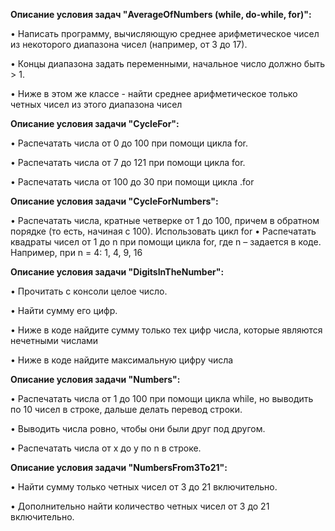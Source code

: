 **Описание условия задач "AverageOfNumbers (while, do-while, for)":**

• Написать программу, вычисляющую среднее арифметическое чисел из некоторого диапазона чисел (например, от 3 до 17).

• Концы диапазона задать переменными, начальное число должно быть > 1.

• Ниже в этом же классе - найти среднее арифметическое только четных чисел из этого диапазона чисел

**Описание условия задачи "CycleFor":**

• Распечатать числа от 0 до 100 при помощи цикла for.

• Распечатать числа от 7 до 121 при помощи цикла for.

• Распечатать числа от 100 до 30 при помощи цикла .for

**Описание условия задачи "CycleForNumbers":**

• Распечатать числа, кратные четверке от 1 до 100, причем в обратном порядке (то есть, начиная с  100). Использовать цикл for
• Распечатать квадраты чисел от 1 до n при помощи цикла for, где n – задается в коде. Например, при n = 4: 1, 4, 9, 16

**Описание условия задачи "DigitsInTheNumber":**

• Прочитать с консоли целое число.

• Найти сумму его цифр.

• Ниже в коде найдите сумму только тех цифр числа, которые являются нечетными числами

• Ниже в коде найдите максимальную цифру числа

**Описание условия задачи "Numbers":**

• Распечатать числа от 1 до 100 при помощи цикла while, но выводить по 10 чисел в строке, дальше делать перевод строки.

• Выводить числа ровно, чтобы они были друг под другом.

• Распечатать числа от x до y по n в строке.

**Описание условия задачи "NumbersFrom3To21":**

• Найти сумму только четных чисел от 3 до 21 включительно.

• Дополнительно найти количество четных чисел от 3 до 21 включительно.

